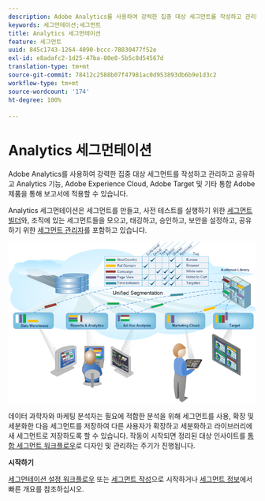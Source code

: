 ```yaml
---
description: Adobe Analytics를 사용하여 강력한 집중 대상 세그먼트를 작성하고 관리하고 공유하고 Analytics 기능, Adobe Experience Cloud, Adobe Target 및 기타 통합 Adobe 제품을 통해 보고서에 적용할 수 있습니다.
keywords: 세그먼테이션;세그먼트
title: Analytics 세그먼테이션
feature: 세그먼트
uuid: 845c1743-1264-4090-bccc-78830477f52e
exl-id: e8adafc2-1d25-47ba-80e8-5b5c8d54567d
translation-type: tm+mt
source-git-commit: 78412c2588b07f47981ac0d953893db6b9e1d3c2
workflow-type: tm+mt
source-wordcount: '174'
ht-degree: 100%

---
```


# Analytics 세그먼테이션

Adobe Analytics를 사용하여 강력한 집중 대상 세그먼트를 작성하고 관리하고 공유하고 Analytics 기능, Adobe Experience Cloud, Adobe Target 및 기타 통합 Adobe 제품을 통해 보고서에 적용할 수 있습니다.

Analytics 세그먼테이션은 세그먼트를 만들고, 사전 테스트를 실행하기 위한 [세그먼트 빌더](/help/components/segmentation/segmentation-workflow/seg-workflow.md)와, 조직에 있는 세그먼트들을 모으고, 태깅하고, 승인하고, 보안을 설정하고, 공유하기 위한 [세그먼트 관리자](/help/components/segmentation/segmentation-workflow/seg-workflow.md)를 포함하고 있습니다.

![](assets/seg__overview.png)

데이터 과학자와 마케팅 분석자는 필요에 적합한 분석을 위해 세그먼트를 사용, 확장 및 세분화한 다음 세그먼트를 저장하여 다른 사용자가 확장하고 세분화하고 라이브러리에 새 세그먼트로 저장하도록 할 수 있습니다. 작동이 시작되면 정리된 대상 인사이트를 [통합 세그먼트 워크플로우](/help/components/segmentation/segmentation-workflow/seg-workflow.md)로 디자인 및 관리하는 주기가 진행됩니다.

**시작하기**

[세그먼테이션 설정 워크플로우](/help/components/segmentation/segmentation-workflow/seg-workflow.md) 또는 [세그먼트 작성](/help/components/segmentation/segmentation-workflow/seg-build.md)으로 시작하거나 [세그먼트 정보](/help/components/segmentation/seg-overview.md)에서 빠른 개요를 참조하십시오.
